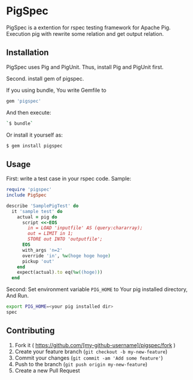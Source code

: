 # PigSpec

PigSpec is a extention for rspec testing framework for Apache Pig.
Execution pig with rewrite some relation and get output relation.

## Installation
PigSpec uses Pig and PigUnit.
Thus, install Pig and PigUnit first.

Second. install gem of pigspec.

If you using bundle, You write Gemfile to

```ruby
gem 'pigspec'
```
And then execute:

```bash
`$ bundle`
```

Or install it yourself as:

```bash
$ gem install pigspec
```


## Usage

First: write a test case in your rspec code.
Sample:
```ruby
require 'pigspec'
include PigSpec

describe 'SamplePigTest' do
  it 'sample test' do
    actual = pig do
      script <<-EOS
        in = LOAD 'inputfile' AS (query:chararray);
        out = LIMIT in 1;
        STORE out INTO 'outputfile';
      EOS
      with_args 'n=2'
      override 'in', %w(hoge hoge hoge)
      pickup 'out'
    end
    expect(actual).to eq(%w((hoge)))
  end
```

Second: Set environment variable `PIG_HOME` to Your pig installed directory, And Run.
```bash
export PIG_HOME=<your pig installed dir>
spec
```

## Contributing

1. Fork it ( https://github.com/[my-github-username]/pigspec/fork )
2. Create your feature branch (`git checkout -b my-new-feature`)
3. Commit your changes (`git commit -am 'Add some feature'`)
4. Push to the branch (`git push origin my-new-feature`)
5. Create a new Pull Request
